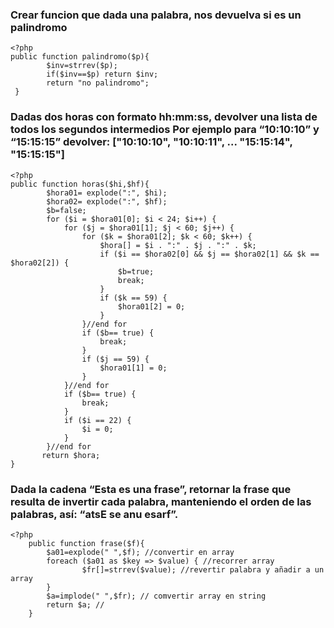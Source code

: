 ### Crear funcion que dada una palabra, nos devuelva si es un  palindromo
```
<?php
public function palindromo($p){
        $inv=strrev($p);
        if($inv==$p) return $inv;
        return "no palindromo";
 }
```
### Dadas dos horas con formato hh:mm:ss, devolver una lista de todos los segundos intermedios Por ejemplo para “10:10:10” y “15:15:15” devolver: ["10:10:10", "10:10:11", ... "15:15:14", "15:15:15"]

```
<?php 
public function horas($hi,$hf){
        $hora01= explode(":", $hi);
        $hora02= explode(":", $hf);
        $b=false;
        for ($i = $hora01[0]; $i < 24; $i++) {
            for ($j = $hora01[1]; $j < 60; $j++) {
                for ($k = $hora01[2]; $k < 60; $k++) {
                    $hora[] = $i . ":" . $j . ":" . $k;
                    if ($i == $hora02[0] && $j == $hora02[1] && $k == $hora02[2]) {
                        $b=true;
                        break;
                    }
                    if ($k == 59) {
                        $hora01[2] = 0;
                    }
                }//end for
                if ($b== true) {
                    break;
                }
                if ($j == 59) {
                    $hora01[1] = 0;
                }
            }//end for
            if ($b== true) {
                break;
            }
            if ($i == 22) {
                $i = 0;
            }
        }//end for
       return $hora;
}
``` 

### Dada la cadena “Esta es una frase”, retornar la frase que resulta de invertir cada palabra, manteniendo el orden de las palabras, así: “atsE se anu esarf”.


```
<?php
    public function frase($f){
        $a01=explode(" ",$f); //convertir en array
        foreach ($a01 as $key => $value) { //recorrer array 
                $fr[]=strrev($value); //revertir palabra y añadir a un array
        }
        $a=implode(" ",$fr); // comvertir array en string
        return $a; //
    }
```
